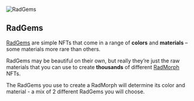 ![RadGems](/quests-images/key/JettyConversation_MultipleRadGems.webp)

## RadGems

[RadGems](?glossaryAnchor=radgems) are simple NFTs that come in a range of **colors** and **materials** – some materials more rare than others.

RadGems may be beautiful on their own, but really they’re just the raw materials that you can use to create **thousands** of different [RadMorph](?glossaryAnchor=radmorphs) NFTs.

The RadGems you use to create a RadMorph will determine its color and material - a mix of 2 different RadGems you will choose.
